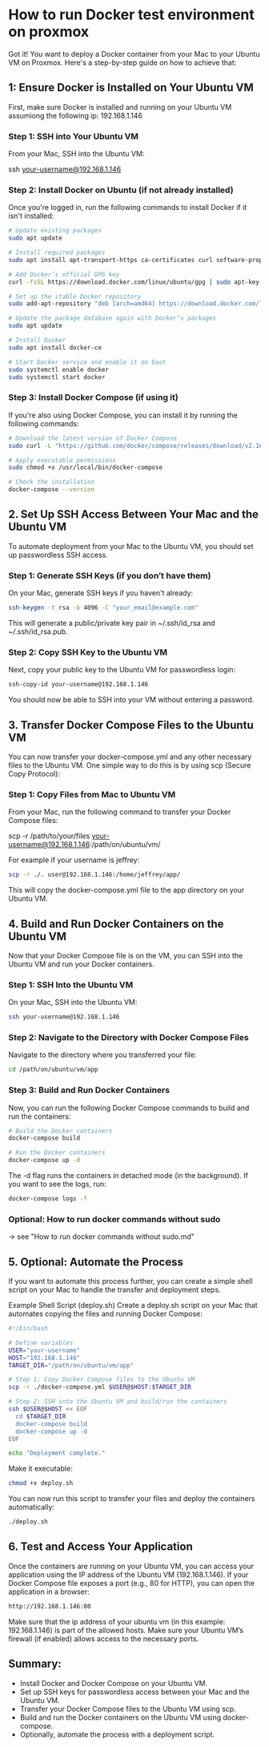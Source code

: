# How to run Docker test environment on proxmox

Got it! You want to deploy a Docker container from your Mac to your Ubuntu VM on Proxmox. Here's a step-by-step guide on how to achieve that:

## 1: Ensure Docker is Installed on Your Ubuntu VM

First, make sure Docker is installed and running on your Ubuntu VM assumiong the following ip: 192.168.1.146

### Step 1: SSH into Your Ubuntu VM

From your Mac, SSH into the Ubuntu VM:

ssh your-username@192.168.1.146

### Step 2: Install Docker on Ubuntu (if not already installed)

Once you're logged in, run the following commands to install Docker if it isn't installed:

```bash
# Update existing packages
sudo apt update

# Install required packages
sudo apt install apt-transport-https ca-certificates curl software-properties-common

# Add Docker’s official GPG key
curl -fsSL https://download.docker.com/linux/ubuntu/gpg | sudo apt-key add -

# Set up the stable Docker repository
sudo add-apt-repository "deb [arch=amd64] https://download.docker.com/linux/ubuntu $(lsb_release -cs) stable"

# Update the package database again with Docker’s packages
sudo apt update

# Install Docker
sudo apt install docker-ce

# Start Docker service and enable it on boot
sudo systemctl enable docker
sudo systemctl start docker
```

### Step 3: Install Docker Compose (if using it)

If you're also using Docker Compose, you can install it by running the following commands:

```bash
# Download the latest version of Docker Compose
sudo curl -L "https://github.com/docker/compose/releases/download/v2.16.0/docker-compose-$(uname -s)-$(uname -m)" -o /usr/local/bin/docker-compose

# Apply executable permissions
sudo chmod +x /usr/local/bin/docker-compose

# Check the installation
docker-compose --version
```

## 2. Set Up SSH Access Between Your Mac and the Ubuntu VM

To automate deployment from your Mac to the Ubuntu VM, you should set up passwordless SSH access.

### Step 1: Generate SSH Keys (if you don’t have them)
On your Mac, generate SSH keys if you haven't already:

```bash
ssh-keygen -t rsa -b 4096 -C "your_email@example.com"
```

This will generate a public/private key pair in ~/.ssh/id_rsa and ~/.ssh/id_rsa.pub.

### Step 2: Copy SSH Key to the Ubuntu VM

Next, copy your public key to the Ubuntu VM for passwordless login:

```bash
ssh-copy-id your-username@192.168.1.146
```

You should now be able to SSH into your VM without entering a password.

## 3. Transfer Docker Compose Files to the Ubuntu VM
You can now transfer your docker-compose.yml and any other necessary files to the Ubuntu VM. One simple way to do this is by using scp (Secure Copy Protocol):

### Step 1: Copy Files from Mac to Ubuntu VM

From your Mac, run the following command to transfer your Docker Compose files:

scp -r /path/to/your/files your-username@192.168.1.146:/path/on/ubuntu/vm/

For example if your username is jeffrey:

```bash
scp -r ./. user@192.168.1.146:/home/jeffrey/app/
```

This will copy the docker-compose.yml file to the app directory on your Ubuntu VM.

## 4. Build and Run Docker Containers on the Ubuntu VM

Now that your Docker Compose file is on the VM, you can SSH into the Ubuntu VM and run your Docker containers.

### Step 1: SSH Into the Ubuntu VM

On your Mac, SSH into the Ubuntu VM:

```bash
ssh your-username@192.168.1.146
```

### Step 2: Navigate to the Directory with Docker Compose Files

Navigate to the directory where you transferred your file:

```bash
cd /path/on/ubuntu/vm/app
```

### Step 3: Build and Run Docker Containers

Now, you can run the following Docker Compose commands to build and run the containers:

```bash
# Build the Docker containers
docker-compose build

# Run the Docker containers
docker-compose up -d
```

The -d flag runs the containers in detached mode (in the background). If you want to see the logs, run:

```bash
docker-compose logs -f
```

### Optional: How to run docker commands without sudo

-> see "How to run docker commands without sudo.md"

## 5. Optional: Automate the Process

If you want to automate this process further, you can create a simple shell script on your Mac to handle the transfer and deployment steps.

Example Shell Script (deploy.sh)
Create a deploy.sh script on your Mac that automates copying the files and running Docker Compose:

```bash
#!/bin/bash

# Define variables
USER="your-username"
HOST="192.168.1.146"
TARGET_DIR="/path/on/ubuntu/vm/app"

# Step 1: Copy Docker Compose files to the Ubuntu VM
scp -r ./docker-compose.yml $USER@$HOST:$TARGET_DIR

# Step 2: SSH into the Ubuntu VM and build/run the containers
ssh $USER@$HOST << EOF
  cd $TARGET_DIR
  docker-compose build
  docker-compose up -d
EOF

echo "Deployment complete."
```

Make it executable:

```bash
chmod +x deploy.sh
```

You can now run this script to transfer your files and deploy the containers automatically:

```bash
./deploy.sh
```

## 6. Test and Access Your Application

Once the containers are running on your Ubuntu VM, you can access your application using the IP address of the Ubuntu VM (192.168.1.146). If your Docker Compose file exposes a port (e.g., 80 for HTTP), you can open the application in a browser:

```bash
http://192.168.1.146:80
```

Make sure that the ip address of your ubuntu vm (in this example: 192.168.1.146) is part of the allowed hosts.
Make sure your Ubuntu VM’s firewall (if enabled) allows access to the necessary ports.


## Summary:
* Install Docker and Docker Compose on your Ubuntu VM.
* Set up SSH keys for passwordless access between your Mac and the Ubuntu VM.
* Transfer your Docker Compose files to the Ubuntu VM using scp.
* Build and run the Docker containers on the Ubuntu VM using docker-compose.
* Optionally, automate the process with a deployment script.